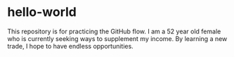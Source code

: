 # hello-world
This repository is for practicing the GitHub flow.
I am a 52 year old female who is currently seeking ways to supplement my income.  By learning a new trade, I hope to have endless opportunities.
